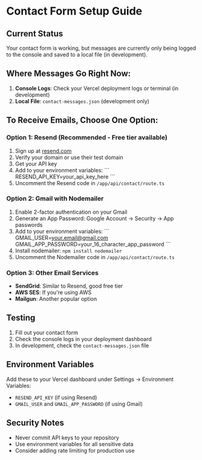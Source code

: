 # Contact Form Setup Guide

## Current Status
Your contact form is working, but messages are currently only being logged to the console and saved to a local file (in development).

## Where Messages Go Right Now:
1. **Console Logs**: Check your Vercel deployment logs or terminal (in development)
2. **Local File**: `contact-messages.json` (development only)

## To Receive Emails, Choose One Option:

### Option 1: Resend (Recommended - Free tier available)
1. Sign up at [resend.com](https://resend.com)
2. Verify your domain or use their test domain
3. Get your API key
4. Add to your environment variables:
   \`\`\`
   RESEND_API_KEY=your_api_key_here
   \`\`\`
5. Uncomment the Resend code in `/app/api/contact/route.ts`

### Option 2: Gmail with Nodemailer
1. Enable 2-factor authentication on your Gmail
2. Generate an App Password: Google Account → Security → App passwords
3. Add to your environment variables:
   \`\`\`
   GMAIL_USER=your.email@gmail.com
   GMAIL_APP_PASSWORD=your_16_character_app_password
   \`\`\`
4. Install nodemailer: `npm install nodemailer`
5. Uncomment the Nodemailer code in `/app/api/contact/route.ts`

### Option 3: Other Email Services
- **SendGrid**: Similar to Resend, good free tier
- **AWS SES**: If you're using AWS
- **Mailgun**: Another popular option

## Testing
1. Fill out your contact form
2. Check the console logs in your deployment dashboard
3. In development, check the `contact-messages.json` file

## Environment Variables
Add these to your Vercel dashboard under Settings → Environment Variables:
- `RESEND_API_KEY` (if using Resend)
- `GMAIL_USER` and `GMAIL_APP_PASSWORD` (if using Gmail)

## Security Notes
- Never commit API keys to your repository
- Use environment variables for all sensitive data
- Consider adding rate limiting for production use
